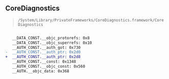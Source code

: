 ## CoreDiagnostics

> `/System/Library/PrivateFrameworks/CoreDiagnostics.framework/CoreDiagnostics`

```diff

   __DATA_CONST.__objc_protorefs: 0x8
   __DATA_CONST.__objc_superrefs: 0x10
   __AUTH_CONST.__auth_got: 0x730
-  __AUTH_CONST.__auth_ptr: 0x2d0
+  __AUTH_CONST.__auth_ptr: 0x2d8
   __AUTH_CONST.__const: 0x1348
   __AUTH_CONST.__objc_const: 0x560
   __AUTH.__objc_data: 0x368

```
